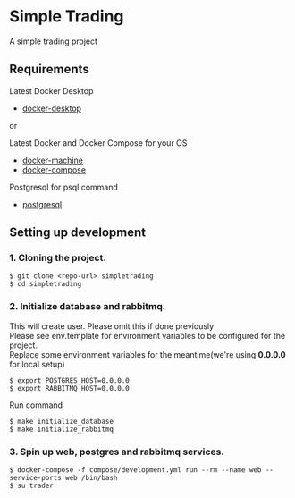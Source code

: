 # Simple Trading
A simple trading project

## Requirements
Latest Docker Desktop
- [docker-desktop](https://docs.docker.com/desktop/)

or

Latest Docker and Docker Compose for your OS
- [docker-machine](https://docs.docker.com/engine/installation/)
- [docker-compose](https://docs.docker.com/compose/install/)

Postgresql for psql command
- [postgresql](https://www.postgresql.org/download/)


## Setting up development
### 1. Cloning the project.
```commandline
$ git clone <repo-url> simpletrading
$ cd simpletrading
```
### 2. Initialize database and rabbitmq.
This will create user. Please omit this if done previously  
Please see env.template for environment variables to be configured for the project.  
Replace some environment variables for the meantime(we're using __0.0.0.0__ for local setup)
```commandline
$ export POSTGRES_HOST=0.0.0.0
$ export RABBITMQ_HOST=0.0.0.0
```
Run command
```commandline
$ make initialize_database
$ make initialize_rabbitmq
```

### 3. Spin up web, postgres and rabbitmq services.
```commandline
$ docker-compose -f compose/development.yml run --rm --name web --service-ports web /bin/bash
$ su trader
```